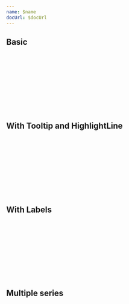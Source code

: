 ```yaml
---
name: $name
docUrl: $docUrl
---
```


<script lang="ts">
	import { scaleOrdinal, scaleTime } from 'd3-scale';
	import { flatGroup } from 'd3-array';
	import { format, parseISO } from 'date-fns';
	import { formatDate, PeriodType } from 'svelte-ux/utils/date';
	import { formatNumberAsStyle } from 'svelte-ux/utils/number';

	import Chart, { Svg } from '$lib/components/Chart.svelte';
	import Area from '$lib/components/Area.svelte';
	import AxisX from '$lib/components/AxisX.svelte';
	import AxisY from '$lib/components/AxisY.svelte';
	import Baseline from '$lib/components/Baseline.svelte';
	import HighlightLine from '$lib/components/HighlightLine.svelte';
	import Labels from '$lib/components/Labels.svelte';
	import Tooltip from '$lib/components/Tooltip.svelte';
	import TooltipContainer from '$lib/components/TooltipContainer.svelte';
	import TooltipItem from '$lib/components/TooltipItem.svelte';

	import Preview from '$lib/docs/Preview.svelte';
	import { createDateSeries } from '$lib/utils/genData';
	import { pivotLonger } from '$lib/utils/pivot';
	import { createPropertySortFunc } from 'svelte-ux/utils/sort';

	const data = createDateSeries({ min: 50, max: 100, value: 'integer' });

	const keys = ['apples', 'bananas', 'oranges']
	const multiSeriesData = createDateSeries({ min: 10, max: 100, value: 'integer', keys });
	const multiSeriesFlatData = pivotLonger(multiSeriesData, keys, 'fruit', 'value');
	const dataByFruit = flatGroup(multiSeriesFlatData, d => d.fruit);

	const fruitColors = {
		apples: 'var(--color-blue-500)',
		bananas: 'var(--color-purple-500)',
		oranges: 'var(--color-green-500)',
	}
</script>

## Basic

<Preview>
	<div class="h-[300px] p-4 border rounded">
		<Chart
			{data}
			x="date"
			xScale={scaleTime()}
			y="value"
			yDomain={[0, null]}
			yNice
			padding={{ left: 16, bottom: 24 }}
		>
			<Svg>
				<AxisY gridlines />
				<AxisX formatTick={(d) => formatDate(d, PeriodType.Day, 'short')} />
				<Baseline x y />
				<Area line={{ width: 2 }} />
			</Svg>
		</Chart>
	</div>
</Preview>

## With Tooltip and HighlightLine

<Preview>
	<div class="h-[300px] p-4 border rounded">
		<Chart
			{data}
			x="date"
			xScale={scaleTime()}
			y="value"
			yDomain={[0, null]}
			yNice
			padding={{ left: 16, bottom: 24 }}
		>
			<Svg>
				<AxisY gridlines />
				<AxisX formatTick={(d) => formatDate(d, PeriodType.Day, 'short')} />
				<Baseline x y />
				<Area line={{ width: 2 }} />
			</Svg>
			<Tooltip let:data>
				<TooltipContainer header={format(data.date, 'eee, MMMM do')}>
					<TooltipItem label="value" value={formatNumberAsStyle(data.value, 'integer')} />
				</TooltipContainer>
				<g slot="highlight">
					<HighlightLine {data} color="var(--color-blue-500)" />
				</g>
			</Tooltip>
		</Chart>
	</div>
</Preview>

## With Labels

<Preview>
	<div class="h-[300px] p-4 border rounded">
		<Chart
			{data}
			x="date"
			xScale={scaleTime()}
			y="value"
			yDomain={[0, null]}
			yNice
			padding={{ left: 16, bottom: 24 }}
		>
			<Svg>
				<AxisY gridlines />
				<AxisX formatTick={(d) => formatDate(d, PeriodType.Day, 'short')} />
				<Baseline x y />
				<Area line={{ width: 2 }} />
				<Labels formatStyle="integer" />
			</Svg>
		</Chart>
	</div>
</Preview>

## Multiple series

<Preview>
	<div class="h-[300px] p-4 border rounded">
		<Chart
			data={multiSeriesFlatData}
			x="date"
			xScale={scaleTime()}
			y="value"
			yDomain={[0, null]}
			yNice
			padding={{ left: 16, bottom: 24 }}
		>
			<Svg>
				<AxisY gridlines />
				<AxisX ticks={4} formatTick={(d) => formatDate(d, PeriodType.CalendarYear, 'short')} />
				<Baseline x y />
				{#each dataByFruit as [fruit, data]}
					<Area {data} color={fruitColors[fruit]} line={{ width: 2 }} />
				{/each}
				<Labels formatStyle="integer" />
			</Svg>
			<Tooltip let:data mode="voronoi">
				<TooltipContainer header={format(data.date, 'eee, MMMM do')}>
					<TooltipItem label={data.fruit} value={formatNumberAsStyle(data.value, 'integer')} />
				</TooltipContainer>
				<g slot="highlight">
					<HighlightLine {data} color={fruitColors[data.fruit]} />
				</g>
			</Tooltip>
		</Chart>
	</div>
</Preview>

